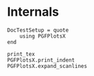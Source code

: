 # Internals

```@meta
DocTestSetup = quote
    using PGFPlotsX
end
```

```@docs
print_tex
PGFPlotsX.print_indent
PGFPlotsX.expand_scanlines
```

